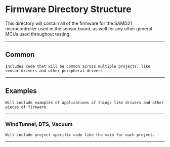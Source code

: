 # Firmware Directory Structure

This directory will contain all of the firmware for the SAMD21 microcontroller used in the sensor board, as well for any other general MCUs used throughout testing.

*** 

## Common
``` 
Includes code that will be common across multiple projects, like sensor drivers and other peripheral drivers
```
***
## Examples
```
Will include examples of applications of things like drivers and other pieces of firmware
```
***
### WindTunnel, DTS, Vacuum
```
Will include project specific code like the main for each project.
```
***